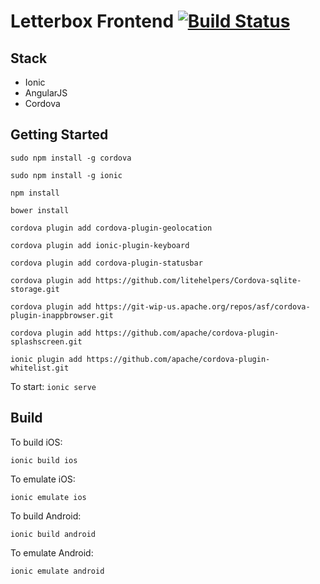 # Letterbox Frontend [![Build Status](https://travis-ci.org/LetterboxDev/frontend.svg?branch=production)](https://travis-ci.org/LetterboxDev/frontend)

## Stack

- Ionic
- AngularJS
- Cordova

## Getting Started

`sudo npm install -g cordova`

`sudo npm install -g ionic`

`npm install`

`bower install`

`cordova plugin add cordova-plugin-geolocation`

`cordova plugin add ionic-plugin-keyboard`

`cordova plugin add cordova-plugin-statusbar`

`cordova plugin add https://github.com/litehelpers/Cordova-sqlite-storage.git`

`cordova plugin add https://git-wip-us.apache.org/repos/asf/cordova-plugin-inappbrowser.git`

`cordova plugin add https://github.com/apache/cordova-plugin-splashscreen.git`

`ionic plugin add https://github.com/apache/cordova-plugin-whitelist.git`

To start:
`ionic serve`

## Build

To build iOS:

`ionic build ios`

To emulate iOS:

`ionic emulate ios`

To build Android:

`ionic build android`

To emulate Android:

`ionic emulate android`

